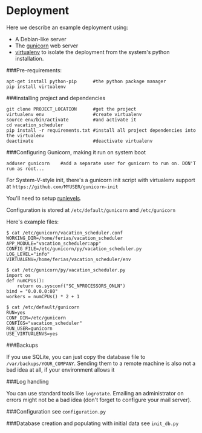 # Deployment

Here we describe an example deployment using:

 - A Debian-like server
 - The [gunicorn](http://gunicorn.org/) web server
 - [virtualenv](https://virtualenv.pypa.io/en/latest/) to isolate the deployment from the system's python installation.

###Pre-requirements:

    apt-get install python-pip      #the python package manager
    pip install virtualenv          
    
###installing project and dependencies

    git clone PROJECT_LOCATION      #get the project
    virtualenv env                  #create virtualenv
    source env/bin/activate         #and activate it
    cd vacation_scheduler       
    pip install -r requirements.txt #install all project dependencies into the virtualenv
    deactivate                      #deactivate virtualenv

###Configuring Gunicorn, making it run on system boot

    adduser gunicorn    #add a separate user for gunicorn to run on. DON'T run as root...

For System-V-style init, there's a gunicorn init script with virtualenv support at
`https://github.com/MYUSER/gunicorn-init`

You'll need to setup [runlevels](https://en.wikipedia.org/wiki/Runlevel).

Configuration is stored at `/etc/default/gunicorn` and `/etc/gunicorn`

Here's example files:

    $ cat /etc/gunicorn/vacation_scheduler.conf 
    WORKING_DIR=/home/ferias/vacation_scheduler
    APP_MODULE="vacation_scheduler:app"
    CONFIG_FILE=/etc/gunicorn/py/vacation_scheduler.py
    LOG_LEVEL="info"
    VIRTUALENV=/home/ferias/vacation_scheduler/env
    
    $ cat /etc/gunicorn/py/vacation_scheduler.py
    import os
    def numCPUs():
        return os.sysconf("SC_NPROCESSORS_ONLN")
    bind = "0.0.0.0:80"
    workers = numCPUs() * 2 + 1
    
    $ cat /etc/default/gunicorn 
    RUN=yes
    CONF_DIR=/etc/gunicorn
    CONFIGS="vacation_scheduler"
    RUN_USER=gunicorn
    USE_VIRTUALENVS=yes


###Backups 

If you use SQLite, you can just copy the database file to `/var/backups/YOUR_COMPANY`. Sending them to a remote machine is also not a bad idea at all, if your environment allows it

###Log handling

You can use standard tools like `logrotate`. Emailing an administrator on errors might not be a bad idea (don't forget to configure your mail server).

###Configuration
see `configuration.py`

###Database creation and populating with initial data
see `init_db.py`




    
